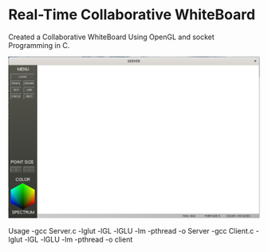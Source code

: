 # Real-Time Collaborative WhiteBoard

Created a Collaborative WhiteBoard Using OpenGL and socket Programming in C.

![Screenshot](Screenshot.png)


Usage
  -gcc Server.c -lglut -lGL -lGLU -lm -pthread -o Server
  -gcc Client.c -lglut -lGL -lGLU -lm -pthread -o client


